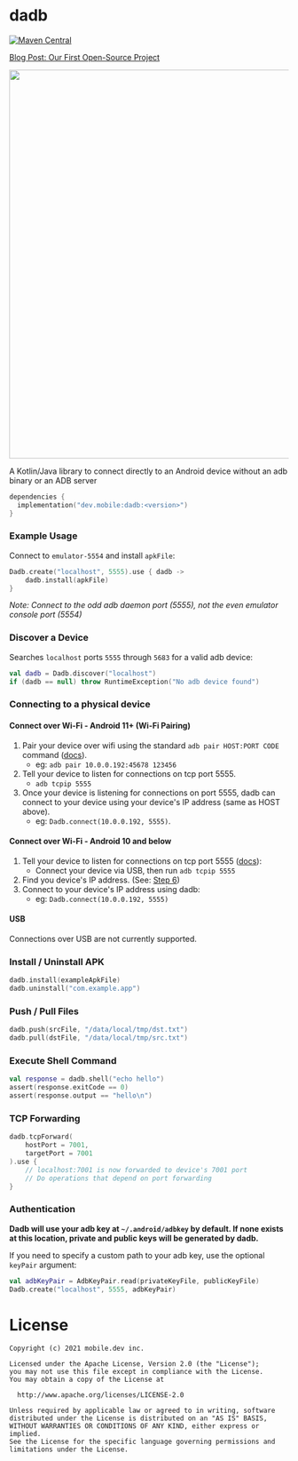 # dadb

[![Maven Central](https://img.shields.io/maven-central/v/dev.mobile/dadb.svg)](https://mvnrepository.com/artifact/dev.mobile/dadb)

[Blog Post: Our First Open-Source Project](https://blog.mobile.dev/our-first-open-source-project-54cd8edc452f)

<img src="https://user-images.githubusercontent.com/847683/143626125-5872bdd8-180e-48bb-a64f-47b3688a086d.png" width="700px" />

A Kotlin/Java library to connect directly to an Android device without an adb binary or an ADB server

```kotlin
dependencies {
  implementation("dev.mobile:dadb:<version>")
}
```

### Example Usage

Connect to `emulator-5554` and install `apkFile`:

```kotlin
Dadb.create("localhost", 5555).use { dadb ->
    dadb.install(apkFile)
}
```

*Note: Connect to the odd adb daemon port (5555), not the even emulator console port (5554)*

### Discover a Device

Searches `localhost` ports `5555` through `5683` for a valid adb device:  

```kotlin
val dadb = Dadb.discover("localhost")
if (dadb == null) throw RuntimeException("No adb device found")
```

### Connecting to a physical device

#### Connect over Wi-Fi - Android 11+ (Wi-Fi Pairing)

1. Pair your device over wifi using the standard `adb pair HOST:PORT CODE` command ([docs](https://developer.android.com/studio/command-line/adb#connect-to-a-device-over-wi-fi-android-11+)).
    * eg: `adb pair 10.0.0.192:45678 123456`
2. Tell your device to listen for connections on tcp port 5555.
    * `adb tcpip 5555`
4. Once your device is listening for connections on port 5555, dadb can connect to your device using your device's IP address (same as HOST above).
    * eg: `Dadb.connect(10.0.0.192, 5555)`.

#### Connect over Wi-Fi - Android 10 and below

1. Tell your device to listen for connections on tcp port 5555 ([docs](https://developer.android.com/studio/command-line/adb#wireless)):
    * Connect your device via USB, then run `adb tcpip 5555`
2. Find you device's IP address. (See: [Step 6](https://developer.android.com/studio/command-line/adb#wireless))
3. Connect to your device's IP address using dadb:
    * eg: `Dadb.connect(10.0.0.192, 5555)`

#### USB

Connections over USB are not currently supported.

### Install / Uninstall APK

```kotlin
dadb.install(exampleApkFile)
dadb.uninstall("com.example.app")
```

### Push / Pull Files

```kotlin
dadb.push(srcFile, "/data/local/tmp/dst.txt")
dadb.pull(dstFile, "/data/local/tmp/src.txt")
```

### Execute Shell Command

```kotlin
val response = dadb.shell("echo hello")
assert(response.exitCode == 0)
assert(response.output == "hello\n")
```

### TCP Forwarding

```kotlin
dadb.tcpForward(
    hostPort = 7001,
    targetPort = 7001
).use {
    // localhost:7001 is now forwarded to device's 7001 port
    // Do operations that depend on port forwarding
}
```

### Authentication

**Dadb will use your adb key at `~/.android/adbkey` by default. If none exists at this location, private and public keys will be generated by dadb.**

If you need to specify a custom path to your adb key, use the optional `keyPair` argument:

```kotlin
val adbKeyPair = AdbKeyPair.read(privateKeyFile, publicKeyFile)
Dadb.create("localhost", 5555, adbKeyPair)
```

# License

```
Copyright (c) 2021 mobile.dev inc.

Licensed under the Apache License, Version 2.0 (the "License");
you may not use this file except in compliance with the License.
You may obtain a copy of the License at

  http://www.apache.org/licenses/LICENSE-2.0

Unless required by applicable law or agreed to in writing, software
distributed under the License is distributed on an "AS IS" BASIS,
WITHOUT WARRANTIES OR CONDITIONS OF ANY KIND, either express or implied.
See the License for the specific language governing permissions and
limitations under the License.
```
